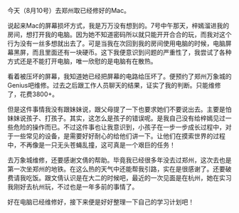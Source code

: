 
今天（8月10号）去郑州取已经修好的Mac。

说起来Mac的屏幕损坏方式，我是万万没有想到的。7号中午那天，梓嫣溜进我的房间，想打开我的电脑。因为她不知道密码所以就只能开开合合的玩，而我对这个行为没有一丝多想就出去了。可是当我在次回到我的房间使用电脑的时候，电脑屏幕黑屏，而且里面还有一块硬币。这下我便意识到问题的严重性了，我尝试了各种方式还是不能打开电脑，唯一欣慰的是电脑有在散热。

看着被压坏的屏幕，我知道她已经把屏幕的电路给压坏了。便预约了郑州万象城的Genius吧维修。过去之后跟工作人员聊天的结果，证实了我的判断。只能维修了，花费3800+。

但是这件事情我没有跟妹妹说，跟父母提了一下也要求她们不要说出去。主要是怕妹妹说孩子、打孩子。其实，这怎么是孩子的错误呢。是我自己没有给梓嫣见过一些危险的操作而已。不过这件事也让我意识到，小孩子在一步一步成长过程中，对于一些常见的设备，是需要好好耐心的给他们讲一下。让他们在摸索世界的过程中，不再像是一只无头苍蝇乱撞，这可真是一个艰巨的任务！

去万象城维修，还要感谢文倩的帮助。毕竟我已经很多年没去过郑州，这次去也是第一次坐郑州的地铁。在这么热的天气中还能帮我引路，实在是很感谢了。还要破费请我吃饭。跟文倩认识是在大二的时候吧，最近的一次见面是在杭州，她在实习我刚好去杭州玩，不过也是一年多前的事情了。

好在电脑已经维修好，接下来便是好好整理一下自己的学习计划吧！